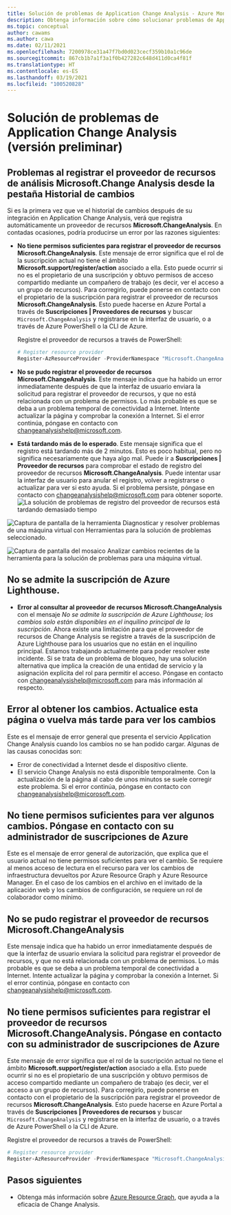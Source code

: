 ```yaml
---
title: Solución de problemas de Application Change Analysis - Azure Monitor
description: Obtenga información sobre cómo solucionar problemas de Application Change Analysis.
ms.topic: conceptual
author: cawams
ms.author: cawa
ms.date: 02/11/2021
ms.openlocfilehash: 7200978ce31a47f7bd0d023cecf359b10a1c96de
ms.sourcegitcommit: 867cb1b7a1f3a1f0b427282c648d411d0ca4f81f
ms.translationtype: HT
ms.contentlocale: es-ES
ms.lasthandoff: 03/19/2021
ms.locfileid: "100520828"
---
```

# <a name="troubleshoot-application-change-analysis-preview"></a>Solución de problemas de Application Change Analysis (versión preliminar)

## <a name="having-trouble-registering-microsoft-change-analysis-resource-provider-from-change-history-tab"></a>Problemas al registrar el proveedor de recursos de análisis Microsoft.Change Analysis desde la pestaña Historial de cambios

Si es la primera vez que ve el historial de cambios después de su integración en Application Change Analysis, verá que registra automáticamente un proveedor de recursos **Microsoft.ChangeAnalysis**. En contadas ocasiones, podría producirse un error por las razones siguientes:

- **No tiene permisos suficientes para registrar el proveedor de recursos Microsoft.ChangeAnalysis**. Este mensaje de error significa que el rol de la suscripción actual no tiene el ámbito **Microsoft.support/register/action** asociado a ella. Esto puede ocurrir si no es el propietario de una suscripción y obtuvo permisos de acceso compartido mediante un compañero de trabajo (es decir, ver el acceso a un grupo de recursos). Para corregirlo, puede ponerse en contacto con el propietario de la suscripción para registrar el proveedor de recursos **Microsoft.ChangeAnalysis**. Esto puede hacerse en Azure Portal a través de **Suscripciones | Proveedores de recursos** y buscar ```Microsoft.ChangeAnalysis``` y registrarse en la interfaz de usuario, o a través de Azure PowerShell o la CLI de Azure.

    Registre el proveedor de recursos a través de PowerShell:
    ```PowerShell
    # Register resource provider
    Register-AzResourceProvider -ProviderNamespace "Microsoft.ChangeAnalysis"
    ```

- **No se pudo registrar el proveedor de recursos Microsoft.ChangeAnalysis**. Este mensaje indica que ha habido un error inmediatamente después de que la interfaz de usuario enviara la solicitud para registrar el proveedor de recursos, y que no está relacionada con un problema de permisos. Lo más probable es que se deba a un problema temporal de conectividad a Internet. Intente actualizar la página y comprobar la conexión a Internet. Si el error continúa, póngase en contacto con changeanalysishelp@microsoft.com.

- **Está tardando más de lo esperado**. Este mensaje significa que el registro está tardando más de 2 minutos. Esto es poco habitual, pero no significa necesariamente que haya algo mal. Puede ir a **Suscripciones | Proveedor de recursos** para comprobar el estado de registro del proveedor de recursos **Microsoft.ChangeAnalysis**. Puede intentar usar la interfaz de usuario para anular el registro, volver a registrarse o actualizar para ver si esto ayuda. Si el problema persiste, póngase en contacto con changeanalysishelp@microsoft.com para obtener soporte.
    ![La solución de problemas de registro del proveedor de recursos está tardando demasiado tiempo](./media/change-analysis/troubleshoot-registration-taking-too-long.png)

![Captura de pantalla de la herramienta Diagnosticar y resolver problemas de una máquina virtual con Herramientas para la solución de problemas seleccionado.](./media/change-analysis/vm-dnsp-troubleshootingtools.png)

![Captura de pantalla del mosaico Analizar cambios recientes de la herramienta para la solución de problemas para una máquina virtual.](./media/change-analysis/analyze-recent-changes.png)

## <a name="azure-lighthouse-subscription-is-not-supported"></a>No se admite la suscripción de Azure Lighthouse.

- **Error al consultar al proveedor de recursos Microsoft.ChangeAnalysis** con el mensaje *No se admite la suscripción de Azure Lighthouse; los cambios solo están disponibles en el inquilino principal de la suscripción*. Ahora existe una limitación para que el proveedor de recursos de Change Analysis se registre a través de la suscripción de Azure Lighthouse para los usuarios que no están en el inquilino principal. Estamos trabajando actualmente para poder resolver este incidente. Si se trata de un problema de bloqueo, hay una solución alternativa que implica la creación de una entidad de servicio y la asignación explícita del rol para permitir el acceso.  Póngase en contacto con changeanalysishelp@microsoft.com para más información al respecto.

## <a name="an-error-occurred-while-getting-changes-please-refresh-this-page-or-come-back-later-to-view-changes"></a>Error al obtener los cambios. Actualice esta página o vuelva más tarde para ver los cambios

Este es el mensaje de error general que presenta el servicio Application Change Analysis cuando los cambios no se han podido cargar. Algunas de las causas conocidas son:

- Error de conectividad a Internet desde el dispositivo cliente.
- El servicio Change Analysis no está disponible temporalmente. Con la actualización de la página al cabo de unos minutos se suele corregir este problema. Si el error continúa, póngase en contacto con changeanalysishelp@micorosoft.com.

## <a name="you-dont-have-enough-permissions-to-view-some-changes-contact-your-azure-subscription-administrator"></a>No tiene permisos suficientes para ver algunos cambios. Póngase en contacto con su administrador de suscripciones de Azure

Este es el mensaje de error general de autorización, que explica que el usuario actual no tiene permisos suficientes para ver el cambio. Se requiere al menos acceso de lectura en el recurso para ver los cambios de infraestructura devueltos por Azure Resource Graph y Azure Resource Manager. En el caso de los cambios en el archivo en el invitado de la aplicación web y los cambios de configuración, se requiere un rol de colaborador como mínimo.

## <a name="failed-to-register-microsoftchangeanalysis-resource-provider"></a>No se pudo registrar el proveedor de recursos Microsoft.ChangeAnalysis

Este mensaje indica que ha habido un error inmediatamente después de que la interfaz de usuario enviara la solicitud para registrar el proveedor de recursos, y que no está relacionada con un problema de permisos. Lo más probable es que se deba a un problema temporal de conectividad a Internet. Intente actualizar la página y comprobar la conexión a Internet. Si el error continúa, póngase en contacto con changeanalysishelp@microsoft.com.

## <a name="you-dont-have-enough-permissions-to-register-microsoftchangeanalysis-resource-provider-contact-your-azure-subscription-administrator"></a>No tiene permisos suficientes para registrar el proveedor de recursos Microsoft.ChangeAnalysis. Póngase en contacto con su administrador de suscripciones de Azure

Este mensaje de error significa que el rol de la suscripción actual no tiene el ámbito **Microsoft.support/register/action** asociado a ella. Esto puede ocurrir si no es el propietario de una suscripción y obtuvo permisos de acceso compartido mediante un compañero de trabajo (es decir, ver el acceso a un grupo de recursos). Para corregirlo, puede ponerse en contacto con el propietario de la suscripción para registrar el proveedor de recursos **Microsoft.ChangeAnalysis**. Esto puede hacerse en Azure Portal a través de **Suscripciones | Proveedores de recursos** y buscar ```Microsoft.ChangeAnalysis``` y registrarse en la interfaz de usuario, o a través de Azure PowerShell o la CLI de Azure.

Registre el proveedor de recursos a través de PowerShell:

```PowerShell
# Register resource provider
Register-AzResourceProvider -ProviderNamespace "Microsoft.ChangeAnalysis"
```

## <a name="next-steps"></a>Pasos siguientes

- Obtenga más información sobre [Azure Resource Graph](../../governance/resource-graph/overview.md), que ayuda a la eficacia de Change Analysis.